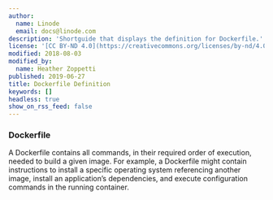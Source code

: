 ```yaml
---
author:
  name: Linode
  email: docs@linode.com
description: 'Shortguide that displays the definition for Dockerfile.'
license: '[CC BY-ND 4.0](https://creativecommons.org/licenses/by-nd/4.0)'
modified: 2018-08-03
modified_by:
  name: Heather Zoppetti
published: 2019-06-27
title: Dockerfile Definition
keywords: []
headless: true
show_on_rss_feed: false
---
```


### Dockerfile

A Dockerfile contains all commands, in their required order of execution, needed to build a given image. For example, a Dockerfile might contain instructions to install a specific operating system referencing another image, install an application’s dependencies, and execute configuration commands in the running container.